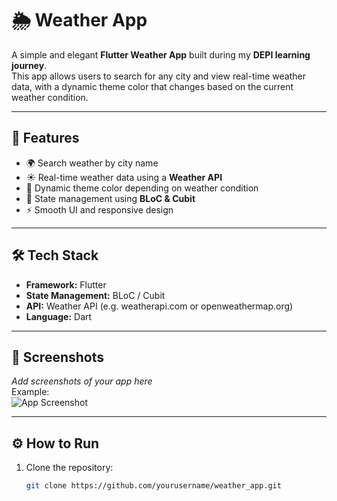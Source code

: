 # 🌦️ Weather App

A simple and elegant **Flutter Weather App** built during my **DEPI learning journey**.  
This app allows users to search for any city and view real-time weather data, with a dynamic theme color that changes based on the current weather condition.  

---

## 🚀 Features
- 🌍 Search weather by city name  
- ☀️ Real-time weather data using a **Weather API**  
- 🎨 Dynamic theme color depending on weather condition  
- 🧠 State management using **BLoC & Cubit**  
- ⚡ Smooth UI and responsive design  

---

## 🛠️ Tech Stack
- **Framework:** Flutter  
- **State Management:** BLoC / Cubit  
- **API:** Weather API (e.g. weatherapi.com or openweathermap.org)  
- **Language:** Dart  

---

## 📸 Screenshots
_Add screenshots of your app here_  
Example:  
![App Screenshot](assets/screenshot1.png)

---

## ⚙️ How to Run
1. Clone the repository:
   ```bash
   git clone https://github.com/yourusername/weather_app.git
